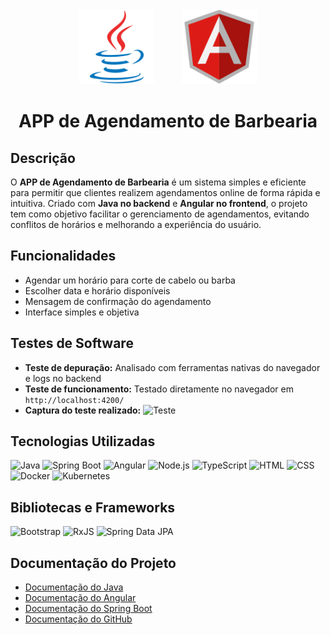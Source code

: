 <div align="center">
  <img src="https://raw.githubusercontent.com/devicons/devicon/master/icons/java/java-original.svg" width="120" height="120" style="margin-right: 20px;"/>
  <img src="https://raw.githubusercontent.com/devicons/devicon/master/icons/angularjs/angularjs-original.svg" width="120" height="120" style="margin-left: 20px;"/>
  <h1>APP de Agendamento de Barbearia</h1>
</div>



## Descrição 
O **APP de Agendamento de Barbearia** é um sistema simples e eficiente para permitir que clientes realizem agendamentos online de forma rápida e intuitiva. Criado com **Java no backend** e **Angular no frontend**, o projeto tem como objetivo facilitar o gerenciamento de agendamentos, evitando conflitos de horários e melhorando a experiência do usuário.


## Funcionalidades 
- Agendar um horário para corte de cabelo ou barba 
- Escolher data e horário disponíveis  
- Mensagem de confirmação do agendamento 
- Interface simples e objetiva 


## Testes de Software
- **Teste de depuração:** Analisado com ferramentas nativas do navegador e logs no backend
- **Teste de funcionamento:** Testado diretamente no navegador em `http://localhost:4200/`
- **Captura do teste realizado:** 
![Teste](imagem/img01.png)

## Tecnologias Utilizadas
![Java](https://img.shields.io/badge/Java-000000?style=for-the-badge&logo=java&logoColor=FF4C4C)
![Spring Boot](https://img.shields.io/badge/Spring%20Boot-000000?style=for-the-badge&logo=springboot&logoColor=FF4C4C)
![Angular](https://img.shields.io/badge/Angular-000000?style=for-the-badge&logo=angular&logoColor=FF4C4C)
![Node.js](https://img.shields.io/badge/Node.js-000000?style=for-the-badge&logo=node.js&logoColor=FF4C4C)
![TypeScript](https://img.shields.io/badge/TypeScript-000000?style=for-the-badge&logo=typescript&logoColor=FF4C4C)
![HTML](https://img.shields.io/badge/HTML-000000?style=for-the-badge&logo=html5&logoColor=FF4C4C)
![CSS](https://img.shields.io/badge/CSS-000000?style=for-the-badge&logo=css3&logoColor=FF4C4C)
![Docker](https://img.shields.io/badge/Docker-000000?style=for-the-badge&logo=docker&logoColor=FF4C4C)
![Kubernetes](https://img.shields.io/badge/Kubernetes-000000?style=for-the-badge&logo=kubernetes&logoColor=FF4C4C)


## Bibliotecas e Frameworks  
![Bootstrap](https://img.shields.io/badge/Bootstrap-000000?style=for-the-badge&logo=bootstrap&logoColor=1E3A8A)
![RxJS](https://img.shields.io/badge/RxJS-000000?style=for-the-badge&logo=reactivex&logoColor=1E3A8A)
![Spring Data JPA](https://img.shields.io/badge/Spring%20Data%20JPA-000000?style=for-the-badge&logo=spring&logoColor=1E3A8A)  


## Documentação do Projeto
- [Documentação do Java](https://dev.java/)
- [Documentação do Angular](https://angular.io/docs)
- [Documentação do Spring Boot](https://docs.spring.io/spring-boot/docs/current/reference/html/)
- [Documentação do GitHub](https://docs.github.com/)

